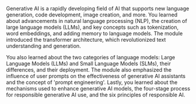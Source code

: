Generative AI is a rapidly developing field of AI that supports new language generation, code development, image creation, and more. You learned about advancements in natural language processing (NLP), the creation of large language models (LLMs), and key concepts such as tokenization, word embeddings, and adding memory to language models. The module introduced the transformer architecture, which revolutionized text understanding and generation. 

You also learned about the two categories of language models: Large Language Models (LLMs) and Small Language Models (SLMs), their differences, and their deployment. The module also emphasized the influence of user prompts on the effectiveness of generative AI assistants and the concept of 'prompt engineering'. Lastly, you learned about the mechanisms used to enhance generative AI models, the four-stage process for responsible generative AI use, and the six principles of responsible AI.

